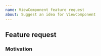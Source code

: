 ```yaml
---
name: ViewComponent feature request
about: Suggest an idea for ViewComponent
---
```


## Feature request
<!-- Provide a summary of the behavior. -->

### Motivation

<!-- What would you like to do with this feature? Can you provide
context or references to similar behavior in other libraries? -->
